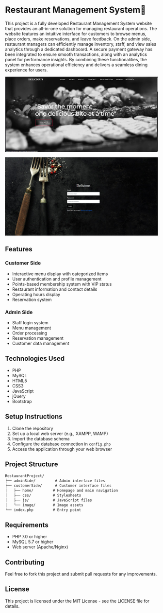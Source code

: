 <h1> Restaurant Management System🍴 </h1>

This project is a fully developed Restaurant Management System website that provides an all-in-one solution for managing restaurant operations. The website features an intuitive interface for customers to browse menus, place orders, make reservations, and leave feedback. On the admin side, restaurant managers can efficiently manage inventory, staff, and view sales analytics through a dedicated dashboard. A secure payment gateway has been integrated to ensure smooth transactions, along with an analytics panel for performance insights. By combining these functionalities, the system enhances operational efficiency and delivers a seamless dining experience for users.

![Home Page](customerSide/image/imagee.jpg)


![Home Page](customerSide/image/image.jpg) 


## Features
### Customer Side
- Interactive menu display with categorized items
- User authentication and profile management
- Points-based membership system with VIP status
- Restaurant information and contact details
- Operating hours display
- Reservation system

### Admin Side
- Staff login system
- Menu management
- Order processing
- Reservation management
- Customer data management

## Technologies Used
- PHP
- MySQL
- HTML5
- CSS3
- JavaScript
- jQuery
- Bootstrap

## Setup Instructions

1. Clone the repository
2. Set up a local web server (e.g., XAMPP, WAMP)
3. Import the database schema
4. Configure the database connection in `config.php`
5. Access the application through your web browser

## Project Structure
```
RestaurantProject/
├── adminSide/         # Admin interface files
├── customerSide/      # Customer interface files
│   ├── home/         # Homepage and main navigation
│   ├── css/          # Stylesheets
│   ├── js/           # JavaScript files
│   └── image/        # Image assets
└── index.php         # Entry point
```

## Requirements
- PHP 7.0 or higher
- MySQL 5.7 or higher
- Web server (Apache/Nginx)

## Contributing
Feel free to fork this project and submit pull requests for any improvements.

## License
This project is licensed under the MIT License - see the LICENSE file for details. 
